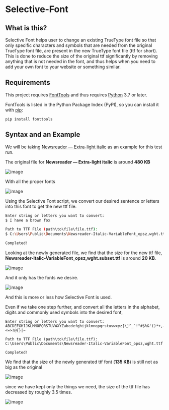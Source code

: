# Selective-Font

## What is this?

Selective Font helps user to change an existing TrueType font file so that only specific characters and symbols that are needed from the original TrueType font file, are present in the new TrueType font file (ttf for short). This is done to reduce the size of the original ttf significantly by removing anything that is not needed in the font, and thus helps when you need to add your own font to your website or something similar.

## Requirements

This project requires [FontTools](https://github.com/fonttools/fonttools) and thus requires [Python](http://www.python.org/download/) 3.7 or later.

FontTools is listed in the Python Package Index (PyPI), so you can install it with [pip](https://pip.pypa.io):

```
pip install fonttools
```
## Syntax and an Example
We will be taking [Newsreader — Extra-light italic](https://fonts.google.com/share?selection.family=Newsreader:ital,wght@1,200) as an example for this test run.

The original file for __Newsreader — Extra-light italic__ is around __480 KB__

![image](https://user-images.githubusercontent.com/79724656/149006094-53f49ef9-7b61-4810-91f0-32e8c96fcb5d.png)

With all the proper fonts

![image](https://user-images.githubusercontent.com/79724656/149006795-4ace5827-f9f1-488b-83ee-c866f50223d6.png)

Using the Selective Font script, we convert our desired sentence or letters into this font to get the new ttf file.

```bash
Enter string or letters you want to convert:
$ I have a brown fox

Path to TTF File (path\to\file\file.ttf):
$ C:\Users\Public\Documents\Newsreader-Italic-VariableFont_opsz,wght.ttf

Completed!
```

Looking at the newly generated file, we find that the size for the new ttf file, __Newsreader-Italic-VariableFont_opsz,wght.subset.ttf__ is around __20 KB__.

![image](https://user-images.githubusercontent.com/79724656/149008028-95ad32f1-c2b5-4060-95d2-3d14c397ead6.png)

And it only has the fonts we desire.

![image](https://user-images.githubusercontent.com/79724656/149008231-abcfcd46-954d-4b35-8c74-9927bdd219e1.png)

And this is more or less how Selective Font is used.

Even if we take one step further, and convert all the letters in the alphabet, digits and commonly used symbols into the desired font,

```
Enter string or letters you want to convert:
ABCDEFGHIJKLMNOPQRSTUVWXYZabcdefghijklmnopqrstuvwxyz[\]^_`!"#$%&'()*+,-./0123456789:;<=>?@{}|~

Path to TTF File (path\to\file\file.ttf):
C:\Users\Public\Documents\Newsreader-Italic-VariableFont_opsz,wght.ttf

Completed!
```

We find that the size of the newly generated ttf font (__135 KB__) is still not as big as the original

![image](https://user-images.githubusercontent.com/79724656/149009899-8202b503-6e37-40cc-9b6d-c7808ce45fd1.png)

since we have kept only the things we need, the size of the ttf file has decreased by roughly 3.5 times.

![image](https://user-images.githubusercontent.com/79724656/149010231-73c1c03e-136d-4504-9625-726d2a966cdd.png)




